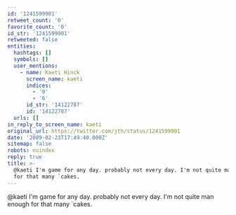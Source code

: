 ```yaml
---
id: '1241599901'
retweet_count: '0'
favorite_count: '0'
id_str: '1241599901'
retweeted: false
entities:
  hashtags: []
  symbols: []
  user_mentions:
    - name: Kaeti Hinck
      screen_name: kaeti
      indices:
        - '0'
        - '6'
      id_str: '14122787'
      id: '14122787'
  urls: []
in_reply_to_screen_name: kaeti
original_url: https://twitter.com/jth/status/1241599901
date: '2009-02-23T17:49:40.000Z'
sitemap: false
robots: noindex
reply: true
title: >-
  @kaeti I'm game for any day. probably not every day. I'm not quite man enough
  for that many `cakes.
---
```


@kaeti I'm game for any day. probably not every day. I'm not quite man enough for that many `cakes.